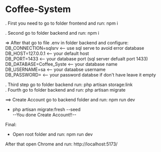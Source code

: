 # Coffee-System

. First you need to go to folder frontend and run: npm i  

. Second go to folder backend and run: npm i  

=> After that go to file .env in folder backend and configure:  
DB_CONNECTION=sqlsrv <-- use sql serve to avoid error database  
DB_HOST=127.0.0.1 <-- your default host  
DB_PORT=1433 <-- your database port (sql server defualt port 1433)  
DB_DATABASE=Coffee_Syste <-- your database name  
DB_USERNAME=sa <-- your dataabse username  
DB_PASSWORD= <-- your password databse if don't have leave it empty  

. Third step go to folder backend run: php artisan storage:link  
. Fourth go to folder backend and run: php artisan migrate  

==> Create Account go to backend folder and run: npm run dev    

- php artisan migrate:fresh --seed  
  --You done Create Account!!--  

Final:  

- Open root folder and run: npm run dev  

After that open Chrome and run: http://localhost:5173/  
